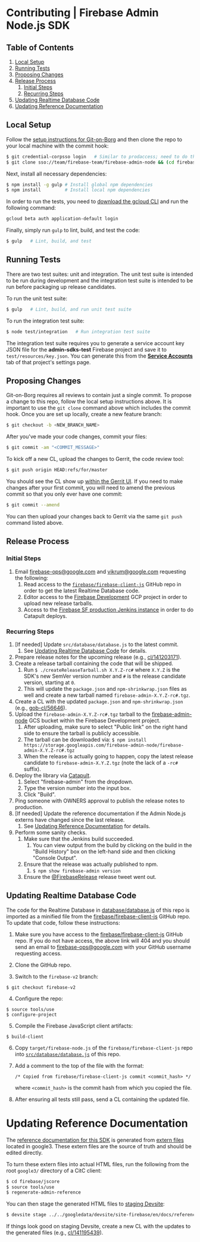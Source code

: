 # Contributing | Firebase Admin Node.js SDK

## Table of Contents

1. [Local Setup](#Local-Setup)
2. [Running Tests](#Running-Tests)
3. [Proposing Changes](#Proposing-Changes)
4. [Release Process](#Release-Process)
   1. [Initial Steps](#Initial-Steps)
   2. [Recurring Steps](#Recurring-Steps)
5. [Updating Realtime Database Code](#Updating-Realtime-Database-Code)
6. [Updating Reference Documentation](#Updating-Reference-Documentation)


## Local Setup

Follow the [setup instructions for Git-on-Borg](https://gerrit-internal.git.corp.google.com/docs/+/master/users/from-gmac.md#Setup)
and then clone the repo to your local machine with the commit hook:

```bash
$ git credential-corpsso login   # Similar to prodaccess; need to do this daily
$ git clone sso://team/firebase-team/firebase-admin-node && (cd firebase-admin-node && curl -Lo `git rev-parse --git-dir`/hooks/commit-msg https://gerrit-review.googlesource.com/tools/hooks/commit-msg ; chmod +x `git rev-parse --git-dir`/hooks/commit-msg)
```

Next, install all necessary dependencies:

```bash
$ npm install -g gulp # Install global npm dependencies
$ npm install         # Install local npm dependencies
```

In order to run the tests, you need to [download the gcloud CLI](https://cloud.google.com/sdk/downloads#interactive)
and run the following command:

```bash
gcloud beta auth application-default login
```

Finally, simply run `gulp` to lint, build, and test the code:

```bash
$ gulp   # Lint, build, and test
```


## Running Tests

There are two test suites: unit and integration. The unit test suite is intended to be run during
development and the integration test suite is intended to be run before packaging up release
candidates.

To run the unit test suite:

```bash
$ gulp   # Lint, build, and run unit test suite
```

To run the integration test suite:

```bash
$ node test/integration   # Run integration test suite
```

The integration test suite requires you to generate a service account key JSON file for the
**admin-sdks-test** Firebase project and save it to `test/resources/key.json`. You can generate this
from the
[**Service Accounts**](https://console.firebase.google.com/project/admin-sdks-test/settings/serviceaccounts/adminsdk)
tab of that project's settings page.


## Proposing Changes

Git-on-Borg requires all reviews to contain just a single commit. To propose a change to this repo,
follow the local setup instructions above. It is important to use the `git clone` command above
which includes the commit hook. Once you are set up locally, create a new feature branch:

```bash
$ git checkout -b <NEW_BRANCH_NAME>
```

After you've made your code changes, commit your files:

```bash
$ git commit -am "<COMMIT_MESSAGE>"
```

To kick off a new CL, upload the changes to Gerrit, the code review tool:

```bash
$ git push origin HEAD:refs/for/master
```

You should see the CL show up [within the Gerrit UI](https://team-review.git.corp.google.com/#/dashboard/self). If you need to make changes after your first commit, you will need to amend the previous
commit so that you only ever have one commit:

```bash
$ git commit --amend
```

You can then upload your changes back to Gerrit via the same `git push` command listed above.


## Release Process

### Initial Steps

1. Email firebase-ops@google.com and vikrum@google.com requesting the following:
   1. Read access to the
      [`firebase/firebase-client-js`](https://www.github.com/firebase/firebase-client-js) GitHub
      repo in order to get the latest Realtime Database code.
   2. Editor access to the
      [Firebase Development](https://pantheon.corp.google.com/home/dashboard?project=firebase-dev)
      GCP project in order to upload new release tarballs.
   3. Access to the
      [Firebase SF production Jenkins instance](https://jenkins-firebase-prod.firebaseint.com/) in
      order to do Catapult deploys.

### Recurring Steps

1. [If needed] Update `src/database/database.js` to the latest commit.
   1. See [Updating Realtime Database Code](#Updating-Realtime-Database-Code) for details.
2. Prepare release notes for the upcoming release (e.g.,
   [cl/141203171](https://critique.corp.google.com/#review/141203171)).
3. Create a release tarball containing the code that will be shipped.
   1. Run `$ ./createReleaseTarball.sh X.Y.Z-rc#` where `X.Y.Z` is the SDK's new SemVer version
      number and `#` is the release candidate version, starting at `0`.
   2. This will update the `package.json` and `npm-shrinkwrap.json` files as well and create a new
      tarball named `firebase-admin-X.Y.Z-rc#.tgz`.
4. Create a CL with the updated `package.json` and `npm-shrinkwrap.json` (e.g.,
   [gob-cl/56646](https://team-review.git.corp.google.com/#/c/56646/)).
5. Upload the `firebase-admin-X.Y.Z-rc#.tgz` tarball to the
   [firebase-admin-node](https://pantheon.corp.google.com/storage/browser/firebase-admin-node/?project=firebase-dev)
   GCS bucket within the Firebase Development project.
   1. After uploading, make sure to select "Public link" on the right hand side to ensure the
      tarball is publicly accessible.
   2. The tarball can be downloaded via:
      `$ npm install https://storage.googleapis.com/firebase-admin-node/firebase-admin-X.Y.Z-rc#.tgz`
   3. When the release is actually going to happen, copy the latest release candidate to
      `firebase-admin-X.Y.Z.tgz` (note the lack of a `-rc#` suffix).
6. Deploy the library via [Catapult](https://jenkins-firebase-prod.firebaseint.com/job/catapult/build).
   1. Select "firebase-admin" from the dropdown.
   2. Type the version number into the input box.
   3. Click "Build".
7. Ping someone with OWNERS approval to publish the release notes to production.
8. [If needed] Update the reference documentation if the Admin Node.js externs have changed since
   the last release.
   1. See [Updating Reference Documentation](#Updating-Reference-Documentation) for details.
9. Perform some sanity checks.
   1. Make sure that the Jenkins build succeeded.
      1. You can view output from the build by clicking on the build in the "Build History" box on
         the left-hand side and then clicking "Console Output".
   2. Ensure that the release was actually published to npm.
      1. `$ npm show firebase-admin version`
   3. Ensure the [@FirebaseRelease](https://twitter.com/firebaserelease) release tweet went out.



## Updating Realtime Database Code

The code for the Realtime Database in [database/database.js](./database/database.js) of this repo
is imported as a minified file from the [firebase/firebase-client-js](https://github.com/firebase/firebase-client-js)
GitHub repo. To update that code, follow these instructions:

1. Make sure you have access to the [firebase/firebase-client-js](https://github.com/firebase/firebase-client-js)
GitHub repo. If you do not have access, the above link will 404 and you should send an email to
firebase-ops@google.com with your GitHub username requesting access.

2. Clone the GitHub repo.

3. Switch to the `firebase-v2` branch:

  ```
  $ git checkout firebase-v2
  ```

4. Configure the repo:

  ```
  $ source tools/use
  $ configure-project
  ```

5. Compile the Firebase JavaScript client artifacts:

  ```
  $ build-client
  ```

6. Copy `target/firebase-node.js` of the `firebase/firebase-client-js` repo into
[`src/database/database.js`](./src/database/database.js) of this repo.

7. Add a comment to the top of the file with the format:

   `/* Copied from firebase/firebase-client-js commit <commit_hash> */`

   where `<commit_hash>` is the commit hash from which you copied the file.

8. After ensuring all tests still pass, send a CL containing the updated file.


# Updating Reference Documentation

The [reference documentation for this SDK](https://firebase.google.com/docs/reference/admin/node/)
is generated from
[extern files](https://cs.corp.google.com/piper///depot/google3/firebase/jscore/api/admin/) located
in google3. These extern files are the source of truth and should be edited directly.

To turn these extern files into actual HTML files, run the following from the root `google3/`
directory of a CitC client:

```bash
$ cd firebase/jscore
$ source tools/use
$ regenerate-admin-reference
```

You can then stage the generated HTML files to
[staging Devsite](https://firebase-dot-devsite.googleplex.com/docs/reference/admin/node/):

```bash
$ devsite stage ../../googledata/devsite/site-firebase/en/docs/reference/admin/node/
```

If things look good on staging Devsite, create a new CL with the updates to the generated files
(e.g., [cl/141195439](https://critique.corp.google.com/#review/141195439)).
